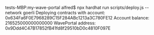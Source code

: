 tests-MBP:my-wave-portal alfred$ npx hardhat run scripts/deploy.js --network goerli
Deploying contracts with account:  0x634Fa6F0E7968289C15F284ABc1213a3C780FE12
Account balance:  216525000000000000
WavePortal address:  0x9Ddd4C47B17852fB41fd8f29510bD0c4810F097E